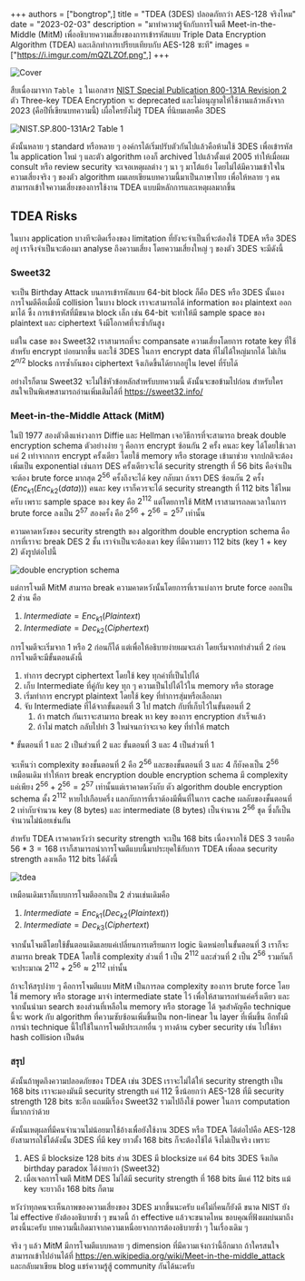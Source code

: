 +++ 
authors = ["bongtrop",]
title = "TDEA (3DES) ปลอดภัยกว่า AES-128 จริงไหม"
date = "2023-02-03"
description = "มาทำความรู้จักกับการโจมตี Meet-in-the-Middle (MitM) เพื่ออธิบายความเสี่ยงของการเข้ารหัสแบบ Triple Data Encryption Algorithm (TDEA) และเลิกทำการเปรียบเทียบกับ AES-128 ซะที"
images = ["https://i.imgur.com/mQZLZOf.png",]
+++

![Cover](https://i.imgur.com/mQZLZOf.png)

สืบเนื่องมาจาก `Table 1` ในเอกสาร [NIST Special Publication 800-131A Revision 2](https://nvlpubs.nist.gov/nistpubs/SpecialPublications/NIST.SP.800-131Ar2.pdf) ตัว Three-key TDEA Encryption จะ deprecated และไม่อนุญาตให้ใช้งานแล้วหลังจาก 2023 (คือปีที่เขียนบทความนี้) เผื่อใครยังไม่รู้ TDEA ที่นิยมเลยคือ 3DES 

![NIST.SP.800-131Ar2 Table 1](https://i.imgur.com/qDQAWjC.png)

ดังนั้นหลาย ๆ standard หรือหลาย ๆ องค์กรได้เริ่มปรับตัวกันไปแล้วคือห้ามใช้ 3DES เพื่อเข้ารหัสใน application ใหม่ ๆ และตัว algorithm เองก็ archived ไปแล้วตั้งแต่ 2005 ทำให้เมื่อผม consult หรือ review security จะเจอเหตุผลต่าง ๆ นา ๆ มาโต้แย้ง โดยไม่ได้มีความเข้าใจในความเสี่ยงจริง ๆ ของตัว algorithm ผมเลยเขียนบทความนี้มาเป็นภาษาไทย เพื่อให้หลาย ๆ คนสามารถเข้าใจความเสี่ยงของการใช้งาน TDEA แบบมีหลักการและเหตุผลมากขึ้น

## TDEA Risks

ในบาง application บางทีจะติดเรื่องของ limitation ที่ยังจะจำเป็นที่จะต้องใช้ TDEA หรือ 3DES อยู่ เราจึงจำเป็นจะต้องมา analyse ถึงความเสี่ยง โดยความเสี่ยงใหญ่ ๆ ของตัว 3DES จะมีดังนี้

### Sweet32

จะเป็น Birthday Attack บนการเข้ารหัสแบบ 64-bit block ก็คือ DES หรือ 3DES นั้นเอง การโจมตีคือเมื่อมี collision ในบาง block เราจะสามารถได้ information ของ plaintext ออกมาได้ ซึ้ง การเข้ารหัสที่มีขนาด block เล็ก เช่น 64-bit จะทำให้มี sample space ของ plaintext และ ciphertext จึงมีโอกาศที่จะซ้ำกันสูง

แต่ใน case ของ Sweet32 เราสามารถที่จะ compansate ความเสี่ยงโดยการ rotate key ที่ใช้สำหรับ encrypt บ่อยมากขึ้น และใช้ 3DES ในการ encrypt data ที่ไม่ได้ใหญ่มากได้ ไม่เกิน $2^{n/2}$ blocks การซ้ำกันของ ciphertext จึงเกิดขึ้นได้ยากอยู่ใน level ที่รับได้

อย่างไรก็ตาม Sweet32 จะไม่ใช้หัวข้อหลักสำหรับบทความนี้ ดังนั้นจะขอข้ามไปก่อน สำหรับใครสนใจเป็นพิเศษสามารถอ่านเพิ่มเติมได้ที่ https://sweet32.info/

### Meet-in-the-Middle Attack (MitM)

ในปี 1977 สองตัวตึงแห่งวงการ Diffie และ Hellman เจอวิธีการที่จะสามารถ break double encryption schema ตัวอย่างง่าย ๆ คือการ encrypt ซ้อนกัน 2 ครั้ง คนละ key ได้โดยใช้เวลาแค่ 2 เท่าจากการ encrypt ครั้งเดียว โดยใช้ memory หรือ storage เข้ามาช่วย จากปกติจะต้องเพิ่มเป็น exponential เช่นการ DES ครั้งเดียวจะได้ security strength ที่ 56 bits คือจำเป็นจะต้อง brute force มากสุด $2^{56}$ ครั้งถึงจะได้ key กลับมา ถ้าเรา DES ซ้อนกัน 2 ครั้ง ($Enc_{k1}(Enc_{k2}(data))$) คนละ key เราก็ควรจะได้ security streangth ที่ 112 bits ใช้ไหมครับ เพราะ sample space ของ key คือ $2^{112}$ แต่โดยการใช้ MitM เราสามารถลดเวลาในการ brute force ลงเป็น $2^{57}$ สองครั้ง คือ $2^{56} + 2^{56} = 2^{57}$ เท่านั้น

ความคาดหวังของ security strength ของ algorithm double encryption schema คือการที่เราจะ break DES 2 ชั้น เราจำเป็นจะต้องเดา key ที่มีความยาว 112 bits (key 1 + key 2) ดังรูปต่อไปนี้

![double encryption schema](https://i.imgur.com/DLKYvsH.png)

แต่การโจมตี MitM สามารถ break ความคาดหวังนั้นโดยการที่เราแบ่งการ brute force ออกเป็น 2 ส่วน คือ

1. $Intermediate = Enc_{k1}(Plaintext)$
2. $Intermediate = Dec_{k2}(Ciphertext)$

การโจมตีจะเริ่มจาก 1 หรือ 2 ก่อนก็ได้ แต่เพื่อให้อธิบายง่ายผมจะเล่า โดยเริ่มจากทำส่วนที่ 2 ก่อน การโจมตีจะมีขั้นตอนดังนี้

1. ทำการ decrypt ciphertext โดยใช้ key ทุกค่าที่เป็นไปได้ 
2. เก็บ Intermediate ที่คู่กับ key ทุก ๆ ความเป็นไปได้ไว้ใน memory หรือ storage
3. เริ่มทำการ encrypt plaintext โดยใช้ key ที่ทำการสุ่มหรือเลือกมา
4. จับ Intermediate ที่ได้จากขั้นตอนที่ 3 ไป match กับที่เก็บไว้ในขั้นตอนที่ 2
   1. ถ้า match กันเราจะสามารถ break หา key ของการ encryption สำเร็จแล้ว
   2. ถ้าไม่ match กลับไปทำ 3 ใหม่จนกว่าจะเจอ key ที่ทำให้ match

\* ขั้นตอนที่ 1 และ 2 เป็นส่วนที่ 2 และ ขั้นตอนที่ 3 และ 4 เป็นส่วนที่ 1

จะเห็นว่า complexity ของขั้นตอนที่ 2 คือ $2^{56}$ และของขั้นตอนที่ 3 และ 4 ก็ยังคงเป็น $2^{56}$ เหมือนเดิม ทำให้การ break encryption double encryption schema มี complexity แค่เพียง $2^{56} + 2^{56} = 2^{57}$ เท่านั้นแต่เราคาดหวังกับ ตัว algorithm double encryption schema ตั้ง $2^{112}$ หายไปเกือบครึ่ง แลกกับการที่เราต้องมีพึ้นที่ในการ cache ผลลับของขั้นตอนที่ 2 เท่ากับจำนวน key (8 bytes) และ intermediate (8 bytes) เป็นจำนวน $2^{56}$ ชุด ซึ่งก็เป็นจำนวนไม่น้อยเช่นกัน

สำหรับ TDEA เราคาดหวังว่า security strength จะเป็น 168 bits เนื่องจากใช้ DES 3 รอบคือ $56 * 3 = 168$ เราก็สามารถนำการโจมตีแบบนี้มาประยุคใช้กับการ TDEA เพื่อลด security strength ลงเหลือ 112 bits ได้ดังนี้

![tdea](https://i.imgur.com/caEl8XX.png)

เหมือนเดิมเราก็แบบการโจมตีออกเป็น 2 ส่วนเช่นเดิมคือ

1. $Intermediate = Enc_{k1}(Dec_{k2}(Plaintext))$
2. $Intermediate = Dec_{k3}(Ciphertext)$

จากนั้นโจมตีโดยใช้ขั้นตอนเดิมเลยแค่เปลี่ยนการเตรียมการ logic นิดหน่อยในขั้นตอนทึ่ 3 เราก็จะสามารถ break TDEA โดยใช้ complexity ส่วนที่ 1 เป็น $2^{112}$ และส่วนที่ 2 เป็น $2^{56}$ รวมกันก็จะประมาณ $2^{112} + 2^{56} \approx 2^{112}$ เท่านั้น

ถ้าจะให้สรุปง่าย ๆ คือการโจมตีแบบ MitM เป็นการลด complexity ของการ brute force โดยใช้ memory หรือ storage มาจำ intermediate state ไว้ เพื่อให้สามารถทำแค่ครึ่งเดียว และจากนั้นนำมา search ของส่วนที่เหลือใน memory หรือ storage ได้ จุดสำคัญคือ technique นี้จะ work กับ algorithm ที่ความซับซ้อนเพิ่มขึ้นเป็น non-linear ใน layer ที่เพิ่มขึ้น อีกทั้งมีการนำ technique นี้ไปใช้ในการโจมตีประเภทอื่น ๆ ทางด้าน cyber security เช่น ไปใช้หา hash collision เป็นต้น

### สรุป

ดังนั้นถ้าพูดถึงความปลอดภัยของ TDEA เช่น 3DES เราจะไม่ได้ให้ security strength เป็น 168 bits เราจะมองมันมี security strength แค่ 112 ซึ้งน้อยกว่า AES-128 ที่มี security strength 128 bits ซะอีก แถมมีเรื่อง Sweet32 รวมไปถึงใช้ power ในการ computation ที่มากกว่าด้วย

ดังนั้นเหตุผลที่มีคนจำนวนไม่น้อยมาใช้อ้างเพื่อยังใช้งาน 3DES หรือ TDEA ได้ต่อไปคือ AES-128 ยังสามารถใช้ได้ดังนั้น 3DES ที่มี key ยาวตั้ง 168 bits ก็จะต้องใช้ได้ จึงไม่เป็นจริง เพราะ

1. AES มี blocksize 128 bits ส่วน 3DES มี blocksize แค่ 64 bits 3DES จึงเกิด birthday paradox ได้ง่ายกว่า (Sweet32)
2. เมื่อเจอการโจมตี MitM DES ไม่ได้มี security strength ที่ 168 bits มีแค่ 112 bits แม้ key จะยาวถึง 168 bits ก็ตาม

หวังว่าทุกคนจะเห็นภาพของความเสี่ยงของ 3DES มากขึ้นนะครับ แค่ไม่กี่คนก็ยังดี ขนาด NIST ยังไม่ effective ยังต้องอธิบายซ้ำ ๆ ขนาดนี้ ถ้า effective แล้วจะขนาดไหน ขอบคุณที่ฟังผมบ่นมาถึงตรงนี้นะครับ บทความนี้เกิดมาจากความเหนื่อยจากการต้องอธิบายซ้ำ ๆ ในเรื่องเดิม ๆ

จริง ๆ แล้ว MitM มีการโจมตีแบบหลาย ๆ dimension ที่มีความเจ๋งกว่านี้อีกมาก ถ้าใครสนใจสามารถเข้าไปอ่านได้ที่ https://en.wikipedia.org/wiki/Meet-in-the-middle_attack และกลับมาเขียน blog แชร์ความรู้สู้ community กันได้นะครับ